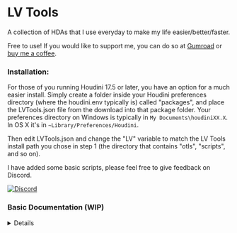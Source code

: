 

LV Tools
======

A collection of HDAs that I use everyday to make my life easier/better/faster.

Free to use! If you would like to support me, you can do so at [Gumroad](https://wobblypictures.gumroad.com/) or [buy me a coffee](https://www.buymeacoffee.com/lukevan).

### Installation:

For those of you running Houdini 17.5 or later, you have an option for a much easier install. 
Simply create a folder inside your Houdini preferences directory (where the houdini.env typically is) called "packages", and place the LVTools.json file from the download into that package folder. Your preferences directory on Windows is typically in `My Documents\houdiniXX.X`. In OS X it's in `~Library/Preferences/Houdini`.

Then edit LVTools.json and change the "LV" variable to match the LV Tools install path you chose in step 1 (the directory that contains "otls", "scripts", and so on).

I have added some basic scripts, please feel free to give feedback on Discord.

[![Discord](https://discord.com/widget?id=629964034203975680&theme=dark)](https://discord.com/widget?id=629964034203975680&theme=dark)

### Basic Documentation (WIP)
<details>
 
 - **LV 3D Print Output**
>Send models to a slicer of your choice! Only tested with Cura, known to not work with PrusaSlicer just yet. Requests can be made at: https://discord.gg/6NuB4zwWKg

 - **LV Alembic**
>This is the Alembic ROP wrapped up with some parameters that I regularly use. Not the most exciting HDA but I use this over the Alembic ROP 95% of the time.

 - **LV Balancer**
>This is the Alembic ROP wrapped up with some parameters that I regularly use. Not the most exciting HDA but I use this over the Alembic ROP 95% of the time.
 
 - **LV Clip by Attribute**
 >Use an input attribute to clip geometry. Really clean, fast, and works on most types of geo. A big plus is that it doesn't need high resolution geo and is about 50 million times faster than a boolean. Works on curves too!

 - **LV Cycle Attribute**
>Cycle input attribute over time. Controls for the shape of remap, loop duration, direction, amount of loops and more.

 - **LV Delete Pieces**
>Deleted connected pieces of geometry based on a bounding object.

 - **LV Gnomon**
>Simple gnomon for checking orientation of points.

 - **LV Make Blend**
>The blend tool from Adobe Illustrator.
 
 - **LV Mat**
 >Another one that is not fancy at all, but I use this almost every time. Rather than hopping to `/mat` and back, this is an on stream material assignment (like the material sop) that automatically assigns dives into a matnet.

- **LV Path**
>Simple interface for setting up a path attribute on your geometry. I use this in conjunction with the **LV Alembic** in most cases where I have multiple geo streams that I will be modifying later or exporting to another DCC

- **LV Radial Symmetry**
>This node is essentially a kaleidoscope for your input geometry. Utilizes clips and mirrors so its relatively fast. On the debug tab there is a "view guides" option that can help the user line up the geometry.
Mirror mode is an even simpler mode that ensures edges lining up by splitting the geo down the middle. Updates the guides to match.

- **LV Simple ROP**
>Simple wrapper for the Redshift ROP with parameters that I often use exposed and in easy access.

 - **LV Simple Retime**
>Wrapper for Labs Simple Retime with some controls for ease of use exposed.

- **LV Slicer**
>Does what it says on the tin. Slices up geometry over a period of time, settable by the parameter menu. Controls for slice duration, angle of rotation, amount of slices, and more!

 - **LV Split and Path**
>Split geometry and assign `s@path` attribute. Stack them up to organize geometry for export with LV Alembic.

- **LV Blend by Attribute**
>Quick wrap of a wrangle that lerps based on an attribute. I use this more than the blend option on the Blendshape SOP purely out of speed and pride.

- **LV Fit Float**
>Inspired by the XK Studio internal tool, this takes some messy attributes you may have on your geo and automatically fits them between 0 and 1, with a ramp for remapping if needed.

- **LV Largest Piece**
>Groups or blasts all but the largest piece or primitive. Control for group name.

- **LV Move Along Path**
>Outputs point moving along path, controlled by slider. Multiple path mode works *sometimes*. This node is going to be fixed.

- **LV UV 2 World**
>Translate object UVs to worldspace for scattering or deforming. Used in conjunction with LV World 2 UV.

- **LV World 2 UV**
>Transform UV space alignment back to world space for deformation or editing. Used in conjunction with LV UV 2 World.

- **LV Variant**
>Simple wrapper for manually assigning variant. This node will become much more robust in the future.

</details>
